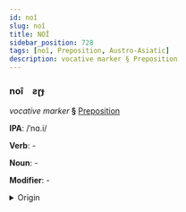 ```yaml
---
id: noî
slug: noî
title: NOÎ
sidebar_position: 728
tags: [noî, Preposition, Austro-Asiatic]
description: vocative marker § Preposition
---
```


### noî&emsp;<span kind="abugida">ƨɽɟ</span>

*vocative marker* **§** [Preposition](../../tags/Preposition)

**IPA**: /ˈnɑ.i/

**Verb**: -

**Noun**: -

**Modifier**: -

<details>
    <summary>Origin</summary>
    Vietnamese này [na(ː)j˨˩]<br/>
    <em>Austro-Asiatic Language Family</em>
</details>